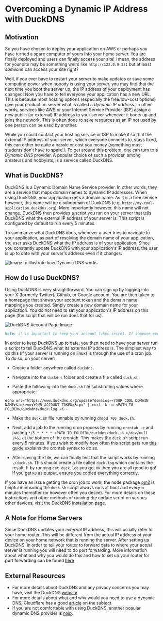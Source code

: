 # Overcoming a Dynamic IP Address with DuckDNS

## Motivation

So you have chosen to deploy your application on AWS or perhaps you have turned a spare computer of yours into your home server. You are finally deployed and users can finally access your site! I mean, the address for your site may be something weird like `http://123.0.0.321` but at least _someone_ can access your site right?

Well, if you ever have to restart your server to make updates or save some computing power when nobody is using your server, you may find that the next time you boot the server up, the IP address of your deployment has changed! Now you have to tell everyone your application has a new URL. This is because most hosting options (especially the free/low-cost options) give your production server what is called a _Dynamic IP address_. In other words, services like AWS or your Internet Service Provider (ISP) assign a new public (or external) IP address to your server whenever it boots up and joins the network. This is often done to save resources as an IP not used by one person can be used by another.

While you could contact your hosting service or ISP to make it so that the external IP address of your server, which everyone connects to, stays fixed, this can either be quite a hassle or cost you money (something most students don't have to spare!). To get around this problem, one can turn to a _Dynamic DNS_ provider. A popular choice of such a provider, among amateurs and hobbyists, is a service called DuckDNS.

## What is DuckDNS?

DuckDNS is a Dynamic Domain Name Service provider. In other words, they are a service that maps domain names to dynamic IP addresses. When using DuckDNS, your application gets a domain name. As it is a free service however, this name will be a subdomain of DuckDNS (e.g. `http://my-cool-application.duckdns.org`). More importantly however, this name will not change. DuckDNS then provides a script you run on your server that tells DuckDNS what the external IP address of your server is. This script is configured by default to run every 5 minutes.

To summarize what DuckDNS does, whenever a user tries to navigate to your application, as part of resolving the domain name of your application, the user asks DuckDNS what the IP address is of your application. Since you constantly update DuckDNS with your application's IP address, the user is up to date with your server's address even if it changes.

![Image to illustrate how Dynamic DNS works](https://learningtechnix.files.wordpress.com/2020/04/ddns_image.png)

## How do I use DuckDNS?

Using DuckDNS is very straightforward. You can sign up by logging into your X (formerly Twitter), Github, or Google account. You are then taken to a homepage that shows your account token and the domain name mappings you created. Simply create a new domain name for your application. You do not need to set your application's IP address on this page (the script that will be run does that for us).

![DuckDNS Account Page Image](https://wiki.odroid.com/_media/odroid-xu4/software/nas_guide/170828_ddns01_mosaic.png)
```md
Note: it is important to keep your account token secret. If someone ever manages to get access to your account token, they can use it to redirect your users to their site!
```

In order to keep DuckDNS up to date, you then need to have your server run a script to tell DuckDNS what its external IP address is. The simplest way to do this (if your server is running on linux) is through the use of a cron job. To do so, on your server:

- Create a folder anywhere called `duckdns`. 

- Navigate into the `duckdns` folder and create a file called `duck.sh`.

- Paste the following into the `duck.sh` file substituting values where appropriate:

```
echo url="https://www.duckdns.org/update?domains=<YOUR COOL DOMAIN NAME>&token=<YOUR ACCOUNT TOKEN>&ip=" | curl -k -o <PATH TO FOLDER>/duckdns/duck.log -K -
```

- Make the `duck.sh` file runnable by running `chmod 700 duck.sh`.

- Next, add a job to the running cron process by running `crontab -e` and pasting `*/5 * * * * <PATH TO FOLDER>/duckdns/duck.sh >/dev/null 2>&1` at the bottom of the crontab. This makes the `duck.sh` script run every 5 minutes. If you wish to modify how often this script gets run [this guide](https://www.hostinger.com/tutorials/cron-job) explains the crontab syntax to do so.

- After saving the file, we can finally test that the script works by running `./duck.sh`. This should create a file called `duck.log` which contains the result. If by running `cat duck.log` you get `OK` then you are all good to go! If you get `KO` as output, ensure you copied everything correctly.

If you have an issue getting the cron job to work, the node package [pm2](https://github.com/Unitech/pm2) is helpful in ensuring the `duck.sh` script always runs at boot and every 5 minutes thereafter (or however often you desire). For more details on these instructions and other methods of running the update script on various other devices, visit the DuckDNS [installation page](https://www.duckdns.org/install.jsp).

## A Note for Home Servers

Since DuckDNS updates your _external_ IP address, this will usually refer to your home router. This will be different from the actual IP address of your device on your home network that is running the server. After setting up DuckDNS, in order to tell your router to forward data to where your actual server is running you will need to do port forwarding. More information about what and why you would do this and how to set up your router for port forwarding can be found [here](https://portforward.com/)

## External Resources

- For more details about DuckDNS and any privacy concerns you may have, visit the DuckDNS [website](https://www.duckdns.org/).
- For more details about what and why would you need to use a dynamic DNS, Cloudflare has a good [article](https://www.cloudflare.com/en-ca/learning/dns/glossary/dynamic-dns/) on the subject.
- If you are not comfortable with using DuckDNS, another popular dynamic DNS provider is [noip](https://www.noip.com/).
